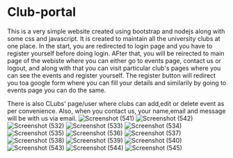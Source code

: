 # Club-portal
This is a very simple website created using bootstrap and nodejs along with some css and javascript. It is created to maintain all the university clubs at one place. In the start, you are redirected to login page and you have to register yourself before doing login. AFter that, you will be reirected to main page of the webiste where you can either go to events page, contact us or logout, and along with that you can visit particular club's pages where you can see the events and register yourself. The register button will redirect you toa google form where you can fill your details and similarily by going to events page you can do the same.

There is also CLubs' page/user where clubs can add,edit or delete event as per convenience. 
Also, when you contact us, your name,email and message will be with us via email.
![Screenshot (541)](https://user-images.githubusercontent.com/76212148/126878927-b9c4b0aa-c393-4044-8cb2-7f001a6eab0b.png)
 ![Screenshot (542)](https://user-images.githubusercontent.com/76212148/126878931-7b0b35e2-a0dc-44d1-aa76-9f089a853504.png)
![Screenshot (532)](https://user-images.githubusercontent.com/76212148/126878949-a8db1326-3ea4-4688-85fc-e2702feed2d3.png)
![Screenshot (533)](https://user-images.githubusercontent.com/76212148/126878958-e190ede4-5b21-40b9-8375-8e69dbe0435b.png)
![Screenshot (534)](https://user-images.githubusercontent.com/76212148/126878956-a452c36f-80a5-4749-a57c-24d7417907e5.png)
![Screenshot (535)](https://user-images.githubusercontent.com/76212148/126878954-32f47b03-8eb2-42f0-8c68-6c233a996bc7.png)
![Screenshot (536)](https://user-images.githubusercontent.com/76212148/126878953-d89a228e-3ee4-461c-a7ab-65d1b102b0d8.png)
![Screenshot (537)](https://user-images.githubusercontent.com/76212148/126878952-61ab443e-4a7a-429d-be25-e16cd8c62562.png)
![Screenshot (538)](https://user-images.githubusercontent.com/76212148/126878979-cf723080-0ee6-4c24-9bbc-36d615be12c9.png)
![Screenshot (539)](https://user-images.githubusercontent.com/76212148/126878986-545cbab4-7071-4ddb-bfbb-afca09a6ea58.png)
![Screenshot (540)](https://user-images.githubusercontent.com/76212148/126878992-850985a9-5061-4a47-ba20-817dbbadda4f.png)
![Screenshot (543)](https://user-images.githubusercontent.com/76212148/126878994-62db24aa-a76d-49a9-b1a9-389ca51071d8.png)
![Screenshot (544)](https://user-images.githubusercontent.com/76212148/126878996-ec9b7d16-e9f8-417a-8ceb-9d849a2d5a28.png)
![Screenshot (545)](https://user-images.githubusercontent.com/76212148/126878998-0ea7f287-99e7-4d29-9188-39dd8326ce76.png)

